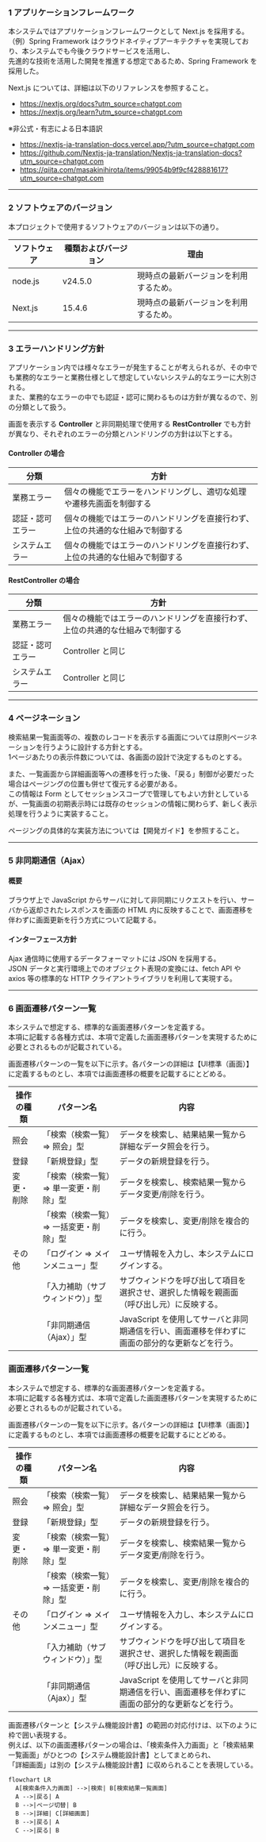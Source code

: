 ### 1 アプリケーションフレームワーク

本システムではアプリケーションフレームワークとして Next.js を採用する。  
（例）Spring Framework はクラウドネイティブアーキテクチャを実現しており、本システムでも今後クラウドサービスを活用し、  
先進的な技術を活用した開発を推進する想定であるため、Spring Framework を採用した。

Next.js については、詳細は以下のリファレンスを参照すること。

- https://nextjs.org/docs?utm_source=chatgpt.com
- https://nextjs.org/learn?utm_source=chatgpt.com

※非公式・有志による日本語訳  
- https://nextjs-ja-translation-docs.vercel.app/?utm_source=chatgpt.com
- https://github.com/Nextjs-ja-translation/Nextjs-ja-translation-docs?utm_source=chatgpt.com
- https://qiita.com/masakinihirota/items/99054b9f9cf428881617?utm_source=chatgpt.com

---

### 2 ソフトウェアのバージョン

本プロジェクトで使用するソフトウェアのバージョンは以下の通り。  

| ソフトウェア  | 種類およびバージョン  | 理由 |
|---------------|-----------------------|------|
| node.js   | v24.5.0                 | 現時点の最新バージョンを利用するため。 |
| Next.js   | 15.4.6                  | 現時点の最新バージョンを利用するため。 |

---

### 3 エラーハンドリング方針

アプリケーション内では様々なエラーが発生することが考えられるが、その中でも業務的なエラーと業務仕様として想定していないシステム的なエラーに大別される。  
また、業務的なエラーの中でも認証・認可に関わるものは方針が異なるので、別の分類として扱う。  

画面を表示する **Controller** と非同期処理で使用する **RestController** でも方針が異なり、それぞれのエラーの分類とハンドリングの方針は以下とする。

#### Controller の場合

| 分類             | 方針 |
|------------------|------|
| 業務エラー       | 個々の機能でエラーをハンドリングし、適切な処理や遷移先画面を制御する |
| 認証・認可エラー | 個々の機能ではエラーのハンドリングを直接行わず、上位の共通的な仕組みで制御する |
| システムエラー   | 個々の機能ではエラーのハンドリングを直接行わず、上位の共通的な仕組みで制御する |


#### RestController の場合

| 分類             | 方針 |
|------------------|------|
| 業務エラー       | 個々の機能ではエラーのハンドリングを直接行わず、上位の共通的な仕組みで制御する |
| 認証・認可エラー | Controller と同じ |
| システムエラー   | Controller と同じ |

---

### 4 ページネーション

検索結果一覧画面等の、複数のレコードを表示する画面については原則ページネーションを行うように設計する方針とする。  
1ページあたりの表示件数については、各画面の設計で決定するものとする。

また、一覧画面から詳細画面等への遷移を行った後、「戻る」制御が必要だった場合はページングの位置も併せて復元する必要がある。  
この情報は Form としてセッションスコープで管理してもよい方針としているが、一覧画面の初期表示時には既存のセッションの情報に関わらず、新しく表示処理を行うように実装すること。

ページングの具体的な実装方法については【開発ガイド】を参照すること。

---

### 5 非同期通信（Ajax）

#### 概要
ブラウザ上で JavaScript からサーバに対して非同期にリクエストを行い、サーバから返却されたレスポンスを画面の HTML 内に反映することで、画面遷移を伴わずに画面更新を行う方式について記載する。

#### インターフェース方針
Ajax 通信時に使用するデータフォーマットには JSON を採用する。  
JSON データと実行環境上でのオブジェクト表現の変換には、fetch API や axios 等の標準的な HTTP クライアントライブラリを利用して実現する。

---

### 6 画面遷移パターン一覧

本システムで想定する、標準的な画面遷移パターンを定義する。  
本項に記載する各種方式は、本項で定義した画面遷移パターンを実現するために必要とされるものが記載されている。  

画面遷移パターンの一覧を以下に示す。各パターンの詳細は【UI標準（画面）】に定義するものとし、本項では画面遷移の概要を記載するにとどめる。

| 操作の種類 | パターン名 | 内容 |
|------------|------------|------|
| 照会       | 「検索（検索一覧）⇒ 照会」型 | データを検索し、結果結果一覧から詳細なデータ照会を行う。 |
| 登録       | 「新規登録」型 | データの新規登録を行う。 |
| 変更・削除 | 「検索（検索一覧）⇒ 単一変更・削除」型 | データを検索し、検索結果一覧からデータ変更/削除を行う。 |
|            | 「検索（検索一覧）⇒ 一括変更・削除」型 | データを検索し、変更/削除を複合的に行う。 |
| その他     | 「ログイン ⇒ メインメニュー」型 | ユーザ情報を入力し、本システムにログインする。 |
|            | 「入力補助（サブウィンドウ）」型 | サブウィンドウを呼び出して項目を選択させ、選択した情報を親画面（呼び出し元）に反映する。 |
|            | 「非同期通信（Ajax）」型 | JavaScript を使用してサーバと非同期通信を行い、画面遷移を伴わずに画面の部分的な更新などを行う。 |

### 画面遷移パターン一覧

本システムで想定する、標準的な画面遷移パターンを定義する。  
本項に記載する各種方式は、本項で定義した画面遷移パターンを実現するために必要とされるものが記載されている。  

画面遷移パターンの一覧を以下に示す。各パターンの詳細は【UI標準（画面）】に定義するものとし、本項では画面遷移の概要を記載するにとどめる。

| 操作の種類 | パターン名 | 内容 |
|------------|------------|------|
| 照会       | 「検索（検索一覧）⇒ 照会」型 | データを検索し、結果結果一覧から詳細なデータ照会を行う。 |
| 登録       | 「新規登録」型 | データの新規登録を行う。 |
| 変更・削除 | 「検索（検索一覧）⇒ 単一変更・削除」型 | データを検索し、検索結果一覧からデータ変更/削除を行う。 |
|            | 「検索（検索一覧）⇒ 一括変更・削除」型 | データを検索し、変更/削除を複合的に行う。 |
| その他     | 「ログイン ⇒ メインメニュー」型 | ユーザ情報を入力し、本システムにログインする。 |
|            | 「入力補助（サブウィンドウ）」型 | サブウィンドウを呼び出して項目を選択させ、選択した情報を親画面（呼び出し元）に反映する。 |
|            | 「非同期通信（Ajax）」型 | JavaScript を使用してサーバと非同期通信を行い、画面遷移を伴わずに画面の部分的な更新などを行う。 |

画面遷移パターンと【システム機能設計書】の範囲の対応付けは、以下のように枠で囲い表現する。  
例えば、以下の画面遷移パターンの場合は、「検索条件入力画面」と「検索結果一覧画面」がひとつの【システム機能設計書】としてまとめられ、  
「詳細画面」は別の【システム機能設計書】に収められることを表現している。

```mermaid
flowchart LR
  A[検索条件入力画面] -->|検索| B[検索結果一覧画面]
  A -->|戻る| A
  B -->|ページ切替| B
  B -->|詳細| C[詳細画面]
  B -->|戻る| A
  C -->|戻る| B
